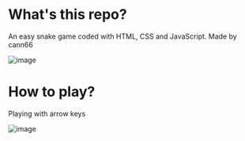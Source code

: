 # What's this repo?

An easy snake game coded with HTML, CSS and JavaScript.
Made by cann66

![image](https://github.com/cann66dev/SnakeGame/assets/49042417/b531b919-35a5-425a-8768-55992f47a096)


# How to play?

Playing with arrow keys 

![image](https://github.com/cann66dev/SnakeGame/assets/49042417/d4022ef8-fca3-415e-84c1-316b1ddb8dc4)
